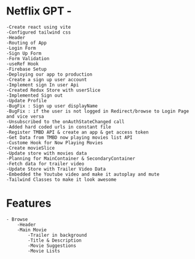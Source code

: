 # Netflix GPT -

    -Create react using vite
    -Configured tailwind css
    -Header
    -Routing of App
    -Login Form
    -Sign Up Form
    -Form Validation
    -useRef Hook
    -Firebase Setup
    -Deploying our app to production
    -Create a sign up user account
    -Implement sign In user Api
    -Created Redux Store with userSlice
    -Implemented Sign out
    -Update Profile
    -BugFix : Sign up user displayName
    -BugFix : if the user is not logged in Redirect/browse to Login Page and vice versa
    -Unsubscribed to the onAuthStateChanged call
    -Added hard coded urls in constant file
    -Register TMBD API & create an app & get access token
    -Get Data from TMBD now playing movies list API
    -Custome Hook for Now Playing Movies
    -Create movieSlice
    -Update store with movies data
    -Planning for MainContainer & SecondaryContainer
    -Fetch data for trailer video
    -Update Store with Trailer Video Data
    -Embedded the Youtube video and make it autoplay and mute
    -Tailwind Classes to make it look awesome

# Features

    - Browse
        -Header
        -Main Movie
            -Trailer in background
            -Title & Description
            -Movie Suggestions
            -Movie Lists
